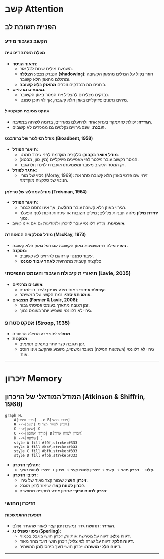 # קשב Attention
## הפניית תשומת לב

### הקשב כעיבוד מידע
#### מטלת האזנה דיכוטית
- **תיאור הניסוי**:
  - השמעת מילים שונות לכל אוזן.
  - הנבדק מבצע **הצללה (shadowing)**: חוזר בקול על המילים מהאוזן הקשובה ומתעלם מהאוזן הלא קשובה.
  - בוחנים מה הנבדקים זוכרים **מהאוזן הלא קשובה**.
- **ממצאים מרכזיים**:
  - נבדקים מצליחים להצליל את המסר באוזן הקשובה.
  - מזהים נתונים פיזיקליים באוזן הלא קשובה, אך לא תוכן סמנטי.

#### אפקט מסיבת הקוקטייל
- **הגדרה**: יכולת להתמקד בערוץ אחד ולהתעלם מאחרים, בדומה לשיחה במסיבה.
- **תובנה**: ישנם גירויים נקלטים גם ממסרים לא קשובים.

#### מודל הפילטר של ברודבנט (Broadbent, 1958)
- **תיאור המודל**:
  - **מודל צוואר בקבוק**: סלקציה מוקדמת לפני עיבוד סמנטי.
  - המסר הקשוב עובר פילטר לפי מאפיינים פיזיקליים (מין, טון, מבטא).
  - רק המסר הקשוב מעובד ומשמעותו מועברת לזיכרון ולתגובה.
- **אתגר למודל**:
  - ניסוי של מוריי (Moray, 1969): זיהוי שם פרטי באוזן הלא קשובה סתר את הניבוי של סלקציה מוקדמת.

#### מודל המחלש של טריזמן (Treisman, 1964)
- **תיאור המודל**:
  - הגירוי באוזן הלא קשובה עובר **החלשה**, אך אינו נחסם לגמרי.
  - **יחידת מילון** מזהה תבניות צלילים; מילים חשובות או שכיחות זוכות לסף הפעלה נמוך.
- **משמעות**: מידע רלוונטי עובר לזיכרון ולמודעות גם אם אינו קשוב.

#### מודל הסלקציה המאוחרת (MacKay, 1973)
- **ניסוי**: מילה דו-משמעית באוזן הקשובה עם רמז באוזן הלא קשובה.
- **מסקנה**:
  - עיבוד סמנטי קורה גם לגירויים לא קשובים.
  - סלקציה קשבית מתרחשת **לאחר עיבוד סמנטי**.

### תיאוריית קיבולת העיבוד והעומס התפיסתי (Lavie, 2005)
- **מושגים מרכזיים**:
  - **קיבולת עיבוד**: כמות מידע שניתן לעבד בו-זמנית.
  - **עומס תפיסתי**: רמת הקושי של המשימה.
- **ממצאים (Forster & Lavie, 2008)**:
  - זמן תגובה מתארך בעומס תפיסתי גבוה.
  - גירוי לא רלוונטי משפיע יותר בעומס נמוך.

### אפקט סטרופ (Stroop, 1935)
- **מטלה**: זיהוי צבע המילה הכתובה.
- **מסקנות**:
  - זמן תגובה קצר יותר בתנאים תואמים.
  - גירוי לא רלוונטי (משמעות המילה) מעובד ומשפיע, משמע שהקשב אינו חוסם אותו.

---

# זיכרון Memory
## המודל המודאלי של הזיכרון (Atkinson & Shiffrin, 1968)
```mermaid
graph RL
    A[גירוי חיצוני] --> B[זיכרון חושי]
    B -->|קשב| C[זיכרון לטווח קצר]
    C -->|שינון| C
    C -->|קידוד ואחסון| D[זיכרון לטווח ארוך]
    D -->|שליפה| C
    style A fill:#f9f,stroke:#333
    style B fill:#bbf,stroke:#333
    style C fill:#bfb,stroke:#333
    style D fill:#fbb,stroke:#333
```
- **תהליך הזיכרון**:
  - קלט → זיכרון חושי → קשב → זיכרון לטווח קצר → שינון → זיכרון לטווח ארוך.
- **רכיבי הזיכרון**:
  - **זיכרון חושי**: שימור קצר מאוד של גירוי.
  - **זיכרון לטווח קצר**: שימור לזמן מוגבל.
  - **זיכרון לטווח ארוך**: אחסון מידע לתקופה ממושכת.

### הזיכרון החושי
#### תופעת ההתמשכות
- **הגדרה**: תחושת גירוי נמשכת זמן קצר לאחר שהגירוי נעלם.
- **ניסוי ספרלינג (Sperling)**:
  - **דיווח מלא**: דיווח על מטריצת אותיות; זיכרון חושי מוגבל בכמות.
  - **דיווח חלקי**: דיווח על שורה לפי צליל; זיכרון חושי דועך מהר מאוד.
  - **דיווח חלקי מושהה**: זיכרון חושי דועך ביחס לזמן ההשהיה.

---